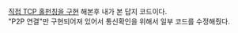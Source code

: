 [직접 TCP 홀펀칭을 구현](https://github.com/yjd6808/_Fork_tcp-holepunching) 해본후 내가 본 답지 코드이다.  
"P2P 연결"만 구현되어져 있어서 통신확인을 위해서 일부 코드를 수정해줬다.


